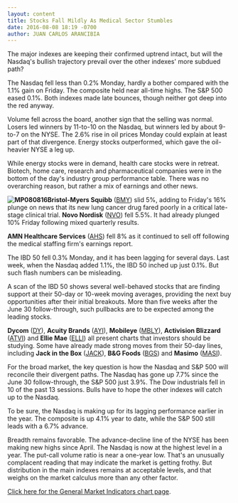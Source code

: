```yaml
---
layout: content
title: Stocks Fall Mildly As Medical Sector Stumbles
date: 2016-08-08 18:19 -0700
author: JUAN CARLOS ARANCIBIA
---
```






The major indexes are keeping their confirmed uptrend intact, but will the Nasdaq's bullish trajectory prevail over the other indexes' more subdued path?


The Nasdaq fell less than 0.2% Monday, hardly a bother compared with the 1.1% gain on Friday. The composite held near all-time highs. The S&P 500 eased 0.1%. Both indexes made late bounces, though neither got deep into the red anyway.


Volume fell across the board, another sign that the selling was normal. Losers led winners by 11-to-10 on the Nasdaq, but winners led by about 9-to-7 on the NYSE. The 2.6% rise in oil prices Monday could explain at least part of that divergence. Energy stocks outperformed, which gave the oil-heavier NYSE a leg up.


While energy stocks were in demand, health care stocks were in retreat. Biotech, home care, research and pharmaceutical companies were in the bottom of the day's industry group performance table. There was no overarching reason, but rather a mix of earnings and other news.


**![MP080816](https://www.investors.com/wp-content/uploads/2016/08/MP080816-174x300.jpg)Bristol-Myers Squibb** ([BMY](https://research.investors.com/quote.aspx?symbol=BMY)) slid 5%, adding to Friday's 16% plunge on news that its new lung cancer drug fared poorly in a critical late-stage clinical trial. **Novo Nordisk** ([NVO](https://research.investors.com/quote.aspx?symbol=NVO)) fell 5.5%. It had already plunged 10% Friday following mixed quarterly results.


**AMN Healthcare Services** ([AHS](https://research.investors.com/quote.aspx?symbol=AHS)) fell 8% as it continued to sell off following the medical staffing firm's earnings report.


The IBD 50 fell 0.3% Monday, and it has been lagging for several days. Last week, when the Nasdaq added 1.1%, the IBD 50 inched up just 0.1%. But such flash numbers can be misleading.


A scan of the IBD 50 shows several well-behaved stocks that are finding support at their 50-day or 10-week moving averages, providing the next buy opportunities after their initial breakouts. More than five weeks after the June 30 follow-through, such pullbacks are to be expected among the leading stocks.


**Dycom** ([DY](https://research.investors.com/quote.aspx?symbol=DY)), **Acuity Brands** ([AYI](https://research.investors.com/quote.aspx?symbol=AYI)), **Mobileye** ([MBLY](https://research.investors.com/quote.aspx?symbol=MBLY)), **Activision Blizzard** ([ATVI](https://research.investors.com/quote.aspx?symbol=ATVI)) and **Ellie Mae** ([ELLI](https://research.investors.com/quote.aspx?symbol=ELLI)) all present charts that investors should be studying. Some have already made strong moves from their 50-day lines, including **Jack in the Box** ([JACK](https://research.investors.com/quote.aspx?symbol=JACK)), **B&G Foods** ([BGS](https://research.investors.com/quote.aspx?symbol=BGS)) and **Masimo** ([MASI](https://research.investors.com/quote.aspx?symbol=MASI)).


For the broad market, the key question is how the Nasdaq and S&P 500 will reconcile their divergent paths. The Nasdaq has gone up 7.7% since the June 30 follow-through, the S&P 500 just 3.9%. The Dow industrials fell in 10 of the past 13 sessions. Bulls have to hope the other indexes will catch up to the Nasdaq.


To be sure, the Nasdaq is making up for its lagging performance earlier in the year. The composite is up 4.1% year to date, while the S&P 500 still leads with a 6.7% advance.


Breadth remains favorable. The advance-decline line of the NYSE has been making new highs since April. The Nasdaq is now at the highest level in a year. The put-call volume ratio is near a one-year low. That's an unusually complacent reading that may indicate the market is getting frothy. But distribution in the main indexes remains at acceptable levels, and that weighs on the market calculus more than any other factor.


[Click here for the General Market Indicators chart page](https://www.investors.com/wp-content/uploads/2016/08/IBD0808153127GMI.pdf).




